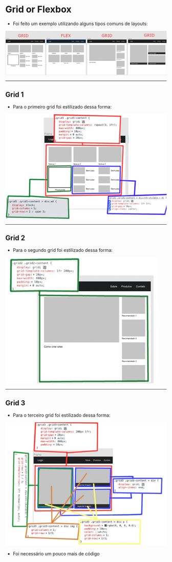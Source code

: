 # Grid or Flexbox

- Foi feito um exemplo utilizando alguns tipos comuns de layouts:

![Layouts](./assets/layout_type.png)

---

## Grid 1

- Para o primeiro grid foi estilizado dessa forma:

![Grid1](./assets/grid1.png)

---

## Grid 2

- Para o segundo grid foi estilizado dessa forma:

![Grid2](./assets/grid2.png)

---

## Grid 3

- Para o terceiro grid foi estilizado dessa forma:

![Grid3](./assets/grid3.png)

- Foi necessário um pouco mais de código
